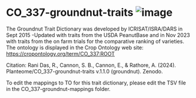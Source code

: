 # CO_337-groundnut-traits ![image](https://github.com/Planteome/CO_337-groundnut-traits/assets/1417541/00051452-d36d-4ed6-bb99-8df1b8067cfe)

The Groundnut Trait Dictionary was developed by  ICRISAT/ISRA/DARS in Sept 2015 -Updated with traits from the USDA PeanutBase and in Nov 2023 with traits from the on farm trials for the comparative ranking of varieties. The ontology is displayed in the Crop Ontology web site: https://cropontology.org/term/CO_337:ROOT 

Citation: Rani Das, R., Cannon, S. B., Cannon, E., & Rathore, A. (2024). Planteome/CO_337-groundnut-traits v.1.1.0 (groundnut). Zenodo.

To edit the mappings to TO for this trait dictionary, please edit the TSV file in the CO_337-groundnut-mappings folder. 
